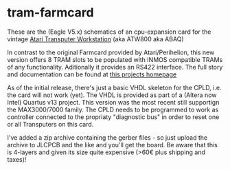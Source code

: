 # tram-farmcard
These are the (Eagle V5.x) schematics of an cpu-expansion card for the vintage [Atari Transputer Workstation](https://en.wikipedia.org/wiki/Atari_Transputer_Workstation) (aka ATW800 aka ABAQ)

In contrast to the original Farmcard provided by Atari/Perihelion, this new version offers 8 TRAM slots to be populated with INMOS compatible TRAMs of any functionality. Aditionally it provides an RS422 interface.
The full story and documentation can be found at [this projects homepage](http://www.geekdot.com/ATW800-farmcard)

As of the initial release, there's just a basic VHDL skeleton for the CPLD, i.e. the card will not work (yet).
The VHDL is provided as part of a (Altera now Intel) Quartus v13 project. This version was the most recent still supportign the MAX3000/7000 family.
The CPLD needs to be programmed to work as controller connected to the propriaty "diagnostic bus" in order to reset one or all Transputers on this card.  

I've added a zip archive containing the gerber files - so just upload the archive to JLCPCB and the like and you'll get the board.
Be aware that this is 4-layers and given its size quite expensive (>60€ plus shipping and taxes)!

